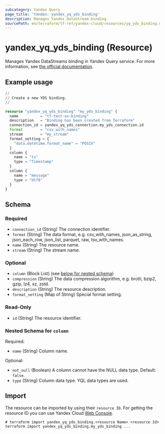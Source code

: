 ```yaml
---
subcategory: Yandex Query
page_title: 'Yandex: yandex_yq_yds_binding'
description: Manages Yandex DataStream binding.
sourcePath: en/terraform/tf-ref/yandex-cloud/resources/yq_yds_binding.md
---
```


# yandex_yq_yds_binding (Resource)

Manages Yandex DataStreams binding in Yandex Query service. For more information, see [the official documentation](https://yandex.cloud/docs/query/concepts/glossary#Binding).

## Example usage

```terraform
//
// Create a new YDS binding.
//

resource "yandex_yq_yds_binding" "my_yds_binding" {
  name          = "tf-test-os-binding"
  description   = "Binding has been created from Terraform"
  connection_id = yandex_yq_yds_connection.my_yds_connection.id
  format        = "csv_with_names"
  stream        = "my_stream"
  format_setting = {
    "data.datetime.format_name" = "POSIX"
  }
  column {
    name = "ts"
    type = "Timestamp"
  }
  column {
    name = "message"
    type = "Utf8"
  }
}
```

<!-- schema generated by tfplugindocs -->
## Schema

### Required

- `connection_id` (String) The connection identifier.
- `format` (String) The data format, e.g. csv_with_names, json_as_string, json_each_row, json_list, parquet, raw, tsv_with_names.
- `name` (String) The resource name.
- `stream` (String) The stream name.

### Optional

- `column` (Block List) (see [below for nested schema](#nestedblock--column))
- `compression` (String) The data compression algorithm, e.g. brotli, bzip2, gzip, lz4, xz, zstd.
- `description` (String) The resource description.
- `format_setting` (Map of String) Special format setting.

### Read-Only

- `id` (String) The resource identifier.

<a id="nestedblock--column"></a>
### Nested Schema for `column`

Required:

- `name` (String) Column name.

Optional:

- `not_null` (Boolean) A column cannot have the NULL data type. Default: `false`.
- `type` (String) Column data type. YQL data types are used.

## Import

The resource can be imported by using their `resource ID`. For getting the resource ID you can use Yandex Cloud [Web Console](https://console.yandex.cloud).

```shell
# terraform import yandex_yq_yds_binding.<resource Name> <resource Id>
terraform import yandex_yq_yds_binding.my_yds_binding ...
```

